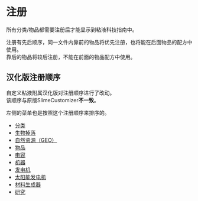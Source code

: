 # 注册

所有分类/物品都需要注册后才能显示到粘液科技指南中。

注册有先后顺序，同一文件内靠前的物品将优先注册，也将能在后面物品的配方中使用。  
靠后的物品将较后注册，不能在前面的物品配方中使用。

## 汉化版注册顺序

自定义粘液附属汉化版对注册顺序进行了改动。  
该顺序与原版SlimeCustomizer**不一致**。

左侧的菜单也是按照这个注册顺序来排序的。

- [分类](./Categories)
- [生物掉落](./Mob-Drops)
- [自然资源（GEO）](./Geo-Resources)
- [物品](./Items)
- [电容](./Capacitors)
- [机器](./Machines)
- [发电机](./Generators)
- [太阳能发电机](./Solar-Generators)
- [材料生成器](./Material-Generators)
- [研究](./Researches)
